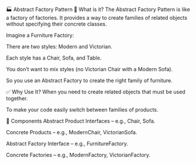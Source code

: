 🏭 Abstract Factory Pattern
📖 What is it?
The Abstract Factory Pattern is like a factory of factories.
It provides a way to create families of related objects without specifying their concrete classes.

Imagine a Furniture Factory:

There are two styles: Modern and Victorian.

Each style has a Chair, Sofa, and Table.

You don’t want to mix styles (no Victorian Chair with a Modern Sofa).

So you use an Abstract Factory to create the right family of furniture.

✅ Why Use It?
When you need to create related objects that must be used together.

To make your code easily switch between families of products.

🧠 Components
Abstract Product Interfaces – e.g., Chair, Sofa.

Concrete Products – e.g., ModernChair, VictorianSofa.

Abstract Factory Interface – e.g., FurnitureFactory.

Concrete Factories – e.g., ModernFactory, VictorianFactory.
